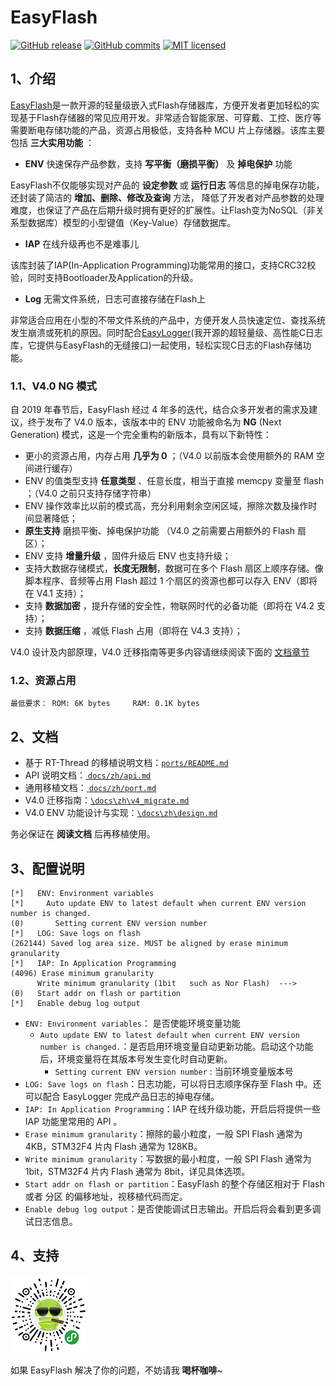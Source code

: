 # EasyFlash

[![GitHub release](https://img.shields.io/github/release/armink/EasyFlash.svg)](https://github.com/armink/EasyFlash/releases/latest) [![GitHub commits](https://img.shields.io/github/commits-since/armink/EasyFlash/3.3.0.svg)](https://github.com/armink/EasyFlash/compare/3.3.0...master) [![MIT licensed](https://img.shields.io/badge/license-MIT-blue.svg)](https://raw.githubusercontent.com/armink/EasyFlash/master/LICENSE)

## 1、介绍

[EasyFlash](https://github.com/armink/EasyFlash)是一款开源的轻量级嵌入式Flash存储器库，方便开发者更加轻松的实现基于Flash存储器的常见应用开发。非常适合智能家居、可穿戴、工控、医疗等需要断电存储功能的产品，资源占用极低，支持各种 MCU 片上存储器。该库主要包括 **三大实用功能** ：

- **ENV** 快速保存产品参数，支持 **写平衡（磨损平衡）** 及 **掉电保护** 功能

EasyFlash不仅能够实现对产品的 **设定参数** 或 **运行日志** 等信息的掉电保存功能，还封装了简洁的 **增加、删除、修改及查询** 方法， 降低了开发者对产品参数的处理难度，也保证了产品在后期升级时拥有更好的扩展性。让Flash变为NoSQL（非关系型数据库）模型的小型键值（Key-Value）存储数据库。

- **IAP** 在线升级再也不是难事儿

该库封装了IAP(In-Application Programming)功能常用的接口，支持CRC32校验，同时支持Bootloader及Application的升级。

- **Log** 无需文件系统，日志可直接存储在Flash上

非常适合应用在小型的不带文件系统的产品中，方便开发人员快速定位、查找系统发生崩溃或死机的原因。同时配合[EasyLogger](https://github.com/armink/EasyLogger)(我开源的超轻量级、高性能C日志库，它提供与EasyFlash的无缝接口)一起使用，轻松实现C日志的Flash存储功能。

### 1.1、V4.0 NG 模式

自 2019 年春节后，EasyFlash 经过 4 年多的迭代，结合众多开发者的需求及建议，终于发布了 V4.0 版本，该版本中的 ENV 功能被命名为 **NG** (Next Generation) 模式，这是一个完全重构的新版本，具有以下新特性：

- 更小的资源占用，内存占用 **几乎为 0** ；（V4.0 以前版本会使用额外的 RAM 空间进行缓存）
- ENV 的值类型支持 **任意类型** 、任意长度，相当于直接 memcpy 变量至 flash ；（V4.0 之前只支持存储字符串）
- ENV 操作效率比以前的模式高，充分利用剩余空闲区域，擦除次数及操作时间显著降低；
- **原生支持** 磨损平衡、掉电保护功能 （V4.0 之前需要占用额外的 Flash 扇区）；
- ENV 支持 **增量升级** ，固件升级后 ENV 也支持升级；
- 支持大数据存储模式，**长度无限制**，数据可在多个 Flash 扇区上顺序存储。像脚本程序、音频等占用 Flash 超过 1 个扇区的资源也都可以存入 ENV（即将在 V4.1 支持）；
- 支持 **数据加密** ，提升存储的安全性，物联网时代的必备功能（即将在 V4.2 支持）；
- 支持 **数据压缩** ，减低 Flash 占用（即将在 V4.3 支持）；

V4.0 设计及内部原理，V4.0 迁移指南等更多内容请继续阅读下面的 [文档章节](#3文档) 

### 1.2、资源占用

```
最低要求： ROM: 6K bytes     RAM: 0.1K bytes
```

## 2、文档

- 基于 RT-Thread 的移植说明文档：[`ports/README.md`](ports/README.md)
- API 说明文档：[ `docs/zh/api.md`](docs/zh/api.md)
- 通用移植文档：[ `docs/zh/port.md`](docs/zh/port.md)
- V4.0 迁移指南：[`\docs\zh\v4_migrate.md`](/docs/zh/v4_migrate.md)
- V4.0 ENV 功能设计与实现：[`\docs\zh\design.md`](/docs/zh/design.md)

务必保证在 **阅读文档** 后再移植使用。

## 3、配置说明

```shell
[*]   ENV: Environment variables                                                     
[*]     Auto update ENV to latest default when current ENV version number is changed.
(0)       Setting current ENV version number                                         
[*]   LOG: Save logs on flash                                                        
(262144) Saved log area size. MUST be aligned by erase minimum granularity           
[*]   IAP: In Application Programming                                                
(4096) Erase minimum granularity                                                     
      Write minimum granularity (1bit   such as Nor Flash)  --->                     
(0)   Start addr on flash or partition                                               
[*]   Enable debug log output     
```

- `ENV: Environment variables`： 是否使能环境变量功能
  - `Auto update ENV to latest default when current ENV version number is changed.`：是否启用环境变量自动更新功能。启动这个功能后，环境变量将在其版本号发生变化时自动更新。
    - `Setting current ENV version number` : 当前环境变量版本号
- `LOG: Save logs on flash`：日志功能，可以将日志顺序保存至 Flash 中。还可以配合 EasyLogger 完成产品日志的掉电存储。
- `IAP: In Application Programming`：IAP 在线升级功能，开启后将提供一些 IAP 功能里常用的 API 。
- `Erase minimum granularity`：擦除的最小粒度，一般 SPI Flash 通常为 4KB，STM32F4 片内 Flash 通常为 128KB。
- `Write minimum granularity`：写数据的最小粒度，一般 SPI Flash 通常为 1bit，STM32F4 片内 Flash 通常为 8bit，详见具体选项。
- `Start addr on flash or partition`：EasyFlash 的整个存储区相对于 Flash 或者 分区 的偏移地址，视移植代码而定。
- `Enable debug log output`：是否使能调试日志输出。开启后将会看到更多调试日志信息。

## 4、支持

 ![support](/docs/zh/images/wechat_support.png)

如果 EasyFlash 解决了你的问题，不妨请我 **喝杯咖啡**~ 